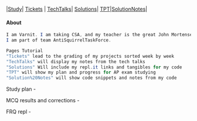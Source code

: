 
|[Study](.)| [Tickets](Tickets) | [TechTalks](TechTalks)| [Solutions](../Solutions)| [TPT](TPT)|[SolutionNotes](SolutionNotes)|

#### About
```java 
I am Varnit. I am taking CSA, and my teacher is the great John Mortensen. 
I am part of team AntiSquirrelTaskForce.
```
```java 
Pages Tutorial
"Tickets" lead to the grading of my projects sorted week by week
"TechTalks" will display my notes from the tech talks
"Solutions" Will include my repl.it links and tangibles for my code
"TPT" will show my plan and progress for AP exam studying
"Solution%20Notes" will show code snippets and notes from my code
```
Study plan -

MCQ results and corrections -

FRQ repl - 
